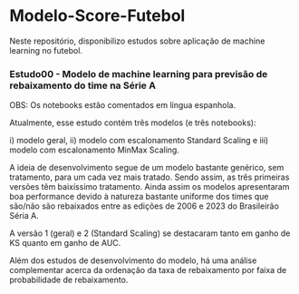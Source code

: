 # Modelo-Score-Futebol
Neste repositório, disponibilizo estudos sobre aplicação de machine learning no futebol.

### Estudo00 - Modelo de machine learning para previsão de rebaixamento do time na Série A
OBS: Os notebooks estão comentados em língua espanhola.

Atualmente, esse estudo contém três modelos (e três notebooks):

i) modelo geral, ii) modelo com escalonamento Standard Scaling e iii) modelo com escalonamento MinMax Scaling.

A ideia de desenvolvimento segue de um modelo bastante genérico, sem tratamento, para um cada vez mais tratado. Sendo assim, as três primeiras versões têm baixíssimo tratamento. Ainda assim os modelos apresentaram boa performance devido à natureza bastante uniforme dos times que são/não são rebaixados entre as edições de 2006 e 2023 do Brasileirão Séria A.

A versão 1 (geral) e 2 (Standard Scaling) se destacaram tanto em ganho de KS quanto em ganho de AUC.

Além dos estudos de desenvolvimento do modelo, há uma análise complementar acerca da ordenação da taxa de rebaixamento por faixa de probabilidade de rebaixamento.
